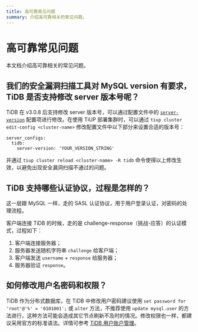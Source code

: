 ```yaml
---
title: 高可靠常见问题
summary: 介绍高可靠相关的常见问题。
---
```


# 高可靠常见问题

本文档介绍高可靠相关的常见问题。

## 我们的安全漏洞扫描工具对 MySQL version 有要求，TiDB 是否支持修改 server 版本号呢？

TiDB 在 v3.0.8 后支持修改 server 版本号，可以通过配置文件中的 [`server-version`](/tidb-configuration-file.md#server-version) 配置项进行修改。在使用 TiUP 部署集群时，可以通过 `tiup cluster edit-config <cluster-name>` 修改配置文件中以下部分来设置合适的版本号：

```
server_configs:
  tidb:
    server-version: 'YOUR_VERSION_STRING'
```

并通过 `tiup cluster reload <cluster-name> -R tidb` 命令使得以上修改生效，以避免出现安全漏洞扫描不通过的问题。

## TiDB 支持哪些认证协议，过程是怎样的？

这一层跟 MySQL 一样，走的 SASL 认证协议，用于用户登录认证，对密码的处理流程。

客户端连接 TiDB 的时候，走的是 challenge-response（挑战-应答）的认证模式，过程如下：

1. 客户端连接服务器；
2. 服务器发送随机字符串 `challenge` 给客户端；
3. 客户端发送 `username` + `response` 给服务器；
4. 服务器验证 `response`。

## 如何修改用户名密码和权限？

TiDB 作为分布式数据库，在 TiDB 中修改用户密码建议使用 `set password for 'root'@'%' = '0101001';` 或 `alter` 方法，不推荐使用 `update mysql.user` 的方法进行，这种方法可能会造成其它节点刷新不及时的情况。修改权限也一样，都建议采用官方的标准语法。详情可参考 [TiDB 用户账户管理](/user-account-management.md)。
